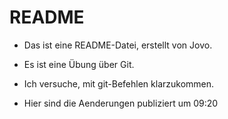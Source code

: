 # README

- Das ist eine README-Datei, erstellt von Jovo.
- Es ist eine Übung über Git.
- Ich versuche, mit git-Befehlen klarzukommen.

- Hier sind die Aenderungen publiziert um 09:20
